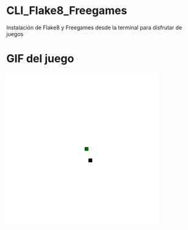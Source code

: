 # CLI_Flake8_Freegames
Instalación de Flake8 y Freegames desde la terminal para disfrutar de juegos

# GIF del juego
![Gif del juego](https://github.com/fionastasi/CLI_Flake8_Freegames/blob/main/snake.gif)

